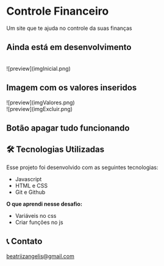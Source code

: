 <h1> Controle Financeiro </h1>
Um site que te ajuda no controle da suas finanças 
<h2> Ainda está em desenvolvimento </h2> 
<br>
![preview](imgInicial.png)
<br>
<h2> Imagem com os valores inseridos </h2>
![preview](imgValores.png)
<br>
![preview](imgExcluir.png)
<h2> Botão apagar tudo funcionando</h2>


## 🛠 Tecnologias Utilizadas

Esse projeto foi desenvolvido com as seguintes tecnologias:
- Javascript
- HTML e CSS
- Git e Github

**O que aprendi nesse desafio:**
- Variáveis no css 
- Criar funções no js

## 📞 Contato
beatriizangelis@gmail.com
